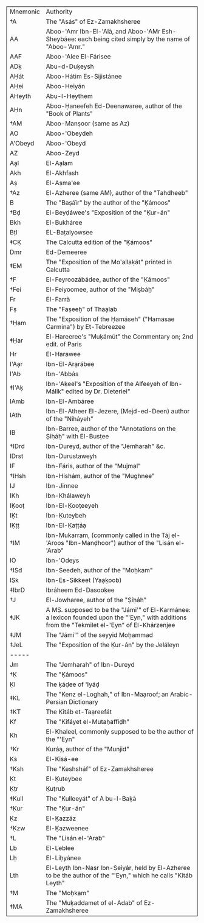 <table border="2" cellspacing="0" cellpadding="6" rules="groups" frame="hsides">
<colgroup><col class="left" /><col class="left" />
</colgroup>
<tbody>
<tr><td class="left">Mnemonic</td><td class="left">Authority</td></tr>
<tr><td class="left">†A</td><td class="left">The "Asás"  of Ez-Zamakhsheree</td></tr>
<tr><td class="left">AA</td><td class="left">Aboo-'Amr Ibn-El-'Alà, and Aboo-'AMr Esh-Sheybáee: each being cited simply by the name of "Aboo-'Amr."</td></tr>
<tr><td class="left">AAF</td><td class="left">Aboo-'Alee El-Fárisee</td></tr>
<tr><td class="left">ADḳ</td><td class="left">Abu-d-Duḳeysh</td></tr>
<tr><td class="left">AḤát</td><td class="left">Aboo-Hátim Es-Sijistánee</td></tr>
<tr><td class="left">AḤei</td><td class="left">Aboo-Heiyán</td></tr>
<tr><td class="left">AHeyth</td><td class="left">Abu-l-Heythem</td></tr>
<tr><td class="left">AḤn</td><td class="left">Aboo-Ḥaneefeh Ed-Deenawaree, author of the "Book of Plants"</td></tr>
<tr><td class="left">†AM</td><td class="left">Aboo-Manṣoor (same as Az)</td></tr>
<tr><td class="left">AO</td><td class="left">Aboo-'Obeydeh</td></tr>
<tr><td class="left">A'Obeyd</td><td class="left">Aboo-'Obeyd</td></tr>
<tr><td class="left">AZ</td><td class="left">Aboo-Zeyd</td></tr>
<tr><td class="left">Aạl</td><td class="left">El-Aạlam</td></tr>
<tr><td class="left">Akh</td><td class="left">El-Akhfash</td></tr>
<tr><td class="left">Aṣ</td><td class="left">El-Aṣma'ee</td></tr>
<tr><td class="left">†Az</td><td class="left">El-Azheree (same AM), author of the "Tahdheeb"</td></tr>
<tr><td class="left">B</td><td class="left">The "Baṣáïr" by the author of the "Ḳámoos"</td></tr>
<tr><td class="left">†Bḍ</td><td class="left">El-Beyḍáwee's "Exposition of the "Ḳur-án"</td></tr>
<tr><td class="left">Bkh</td><td class="left">El-Bukháree</td></tr>
<tr><td class="left">Bṭl</td><td class="left">EL-Baṭalyowsee</td></tr>
<tr><td class="left">‡CḲ</td><td class="left">The Calcutta edition of the "Ḳámoos"</td></tr>
<tr><td class="left">Dmr</td><td class="left">Ed-Demeeree</td></tr>
<tr><td class="left">‡EM</td><td class="left">The "Exposition of the Mo'allaḳát" printed in Calcutta</td></tr>
<tr><td class="left">†F</td><td class="left">El-Feyroozábádee, author of the "Ḳámoos"</td></tr>
<tr><td class="left">†Fei</td><td class="left">El-Feiyoomee, author of the "Miṣbáḥ"</td></tr>
<tr><td class="left">Fr</td><td class="left">El-Farrà</td></tr>
<tr><td class="left">Fṣ</td><td class="left">The "Faṣeeḥ" of Thaạlab</td></tr>
<tr><td class="left">†Ḥam</td><td class="left">The "Exposition of the  Ḥamáseh" ("Hamasae Carmina") by Et-Tebreezee</td></tr>
<tr><td class="left">‡Ḥar</td><td class="left">El-Hareeree's "Muḳámút" the Commentary on; 2nd edit. of Paris</td></tr>
<tr><td class="left">Hr</td><td class="left">El-Harawee</td></tr>
<tr><td class="left">I'Aạr</td><td class="left">Ibn-El-Arạrábee</td></tr>
<tr><td class="left">I'Ab</td><td class="left">Ibn-'Abbás</td></tr>
<tr><td class="left">‡I'Aḳ</td><td class="left">Ibn-'Aḳeel's "Exposition of the Alfeeyeh of Ibn-Málik" edited by Dr. Dieteriei"</td></tr>
<tr><td class="left">IAmb</td><td class="left">Ibn-El-Ambáree</td></tr>
<tr><td class="left">IAth</td><td class="left">Ibn-El-Atheer El-Jezere, (Mejd-ed-Deen) author of the "Niháyeh"</td></tr>
<tr><td class="left">IB</td><td class="left">Ibn-Barree, author of the "Annotations on the Ṣiḥáḥ" with El-Busṭee</td></tr>
<tr><td class="left">†IDrd</td><td class="left">Ibn-Dureyd, author of the "Jemharah" &amp;c.</td></tr>
<tr><td class="left">IDrst</td><td class="left">Ibn-Durustaweyh</td></tr>
<tr><td class="left">IF</td><td class="left">Ibn-Fáris, author of the "Mujmal"</td></tr>
<tr><td class="left">†IHsh</td><td class="left">Ibn-Hishám, author of the "Mughnee"</td></tr>
<tr><td class="left">IJ</td><td class="left">Ibn-Jinnee</td></tr>
<tr><td class="left">IKh</td><td class="left">Ibn-Khálaweyh</td></tr>
<tr><td class="left">IḲooṭ</td><td class="left">Ibn-El-Ḳooṭeeyeh</td></tr>
<tr><td class="left">IḲt</td><td class="left">Ibn-Ḳuteybeh</td></tr>
<tr><td class="left">IḲṭṭ</td><td class="left">Ibn-El-Ḳaṭṭáạ</td></tr>
<tr><td class="left">†IM</td><td class="left">Ibn-Mukarram, (commonly called in the Táj el-'Aroos "Ibn-Manḍhoor") author of the "Lisán el-'Arab"</td></tr>
<tr><td class="left">IO</td><td class="left">Ibn-'Odeys</td></tr>
<tr><td class="left">†ISd</td><td class="left">Ibn-Seedeh, author of the "Moḥkam"</td></tr>
<tr><td class="left">ISk</td><td class="left">Ibn-Es-Sikkeet (Yaạḳoob)</td></tr>
<tr><td class="left">‡IbrD</td><td class="left">Ibráheem Ed-Dasooḳee</td></tr>
<tr><td class="left">†J</td><td class="left">El-Jowharee, author of the "Ṣiḥáh"</td></tr>
<tr><td class="left">‡JK</td><td class="left">A MS. supposed to be the "Jámi'" of El-Karmánee: a lexicon founded upon the "'Eyn," with additions from the "Tekmilet el-'Eyn" of El-Khárzenjee</td></tr>
<tr><td class="left">‡JM</td><td class="left">The "Jámi'" of the seyyid Moḥammad</td></tr>
<tr><td class="left">‡JeL</td><td class="left">The "Exposition of the Ḳur-án" by the Jeláleyn</td></tr>
<tr><td class="left">-----</td><td class="left"></td></tr>
<tr><td class="left">Jm</td><td class="left">The "Jemharah" of Ibn-Dureyd</td></tr>
<tr><td class="left">†Ḳ</td><td class="left">The "Ḳámoos"</td></tr>
<tr><td class="left">ḲI</td><td class="left">The ḳáḍee of 'Iyáḍ</td></tr>
<tr><td class="left">‡KL</td><td class="left">The "Kenz el-Loghah," of Ibn-Maạroof; an Arabic-Persian Dictionary</td></tr>
<tr><td class="left">‡KT</td><td class="left">The Kitáb et-Taạreefát</td></tr>
<tr><td class="left">Kf</td><td class="left">The "Kifáyet el-Mutaḥaffiḍh"</td></tr>
<tr><td class="left">Kh</td><td class="left">El-Khaleel, commonly supposed to be the author of the "'Eyn"</td></tr>
<tr><td class="left">†Kr</td><td class="left">Kuráạ, author of the "Munjid"</td></tr>
<tr><td class="left">Ks</td><td class="left">El-Kisá-ee</td></tr>
<tr><td class="left">†Ksh</td><td class="left">The "Keshsháf" of Ez-Zamakhsheree</td></tr>
<tr><td class="left">Ḳt</td><td class="left">El-Ḳuteybee</td></tr>
<tr><td class="left">Ḳṭr</td><td class="left">Ḳuṭrub</td></tr>
<tr><td class="left">‡Kull</td><td class="left">The "Kulleeyát" of A bu-l-Baḳà</td></tr>
<tr><td class="left">†Ḳur</td><td class="left">The "Ḳur-án"</td></tr>
<tr><td class="left">Ḳz</td><td class="left">El-Ḳazzáz</td></tr>
<tr><td class="left">†Ḳzw</td><td class="left">El-Ḳazweenee</td></tr>
<tr><td class="left">†L</td><td class="left">The "Lisán el-'Arab"</td></tr>
<tr><td class="left">Lb</td><td class="left">El-Leblee</td></tr>
<tr><td class="left">Lḥ</td><td class="left">El-Liḥyánee</td></tr>
<tr><td class="left">Lth</td><td class="left">El-Leyth Ibn-Naṣr Ibn-Seiyár, held by El-Azheree to be the author of the "'Eyn," which he calls "Kitáb Leyth"</td></tr>
<tr><td class="left">†M</td><td class="left">The "Moḥkam"</td></tr>
<tr><td class="left">‡MA</td><td class="left">The "Muḳaddamet of el-Adab"  of Ez-Zamakhsheree</td></tr>
</tbody>
</table>
